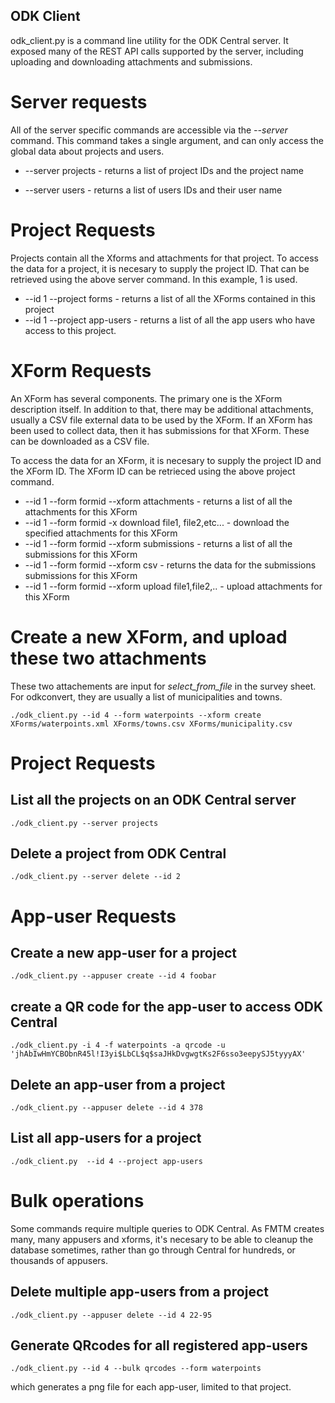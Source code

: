 ## ODK Client

odk_client.py is a command line utility for the ODK Central server. It
exposed many of the REST API calls supported by the server, including
uploading and downloading attachments and submissions.

# Server requests

All of the server specific commands are accessible via the
*--server* command. This command takes a single argument, and can only
access the global data about projects and users.

* --server projects - returns a list of project IDs and the project name

* --server users - returns a list of users IDs and their user name

# Project Requests

Projects contain all the Xforms and attachments for that project. To
access the data for a project, it is necesary to supply the project
ID. That can be retrieved using the above server command. In this
example, 1 is used.

* --id 1 --project forms - returns a list of all the XForms contained
                           in this project
* --id 1 --project app-users - returns a list of all the app users who
                           have access to this project.

# XForm Requests

An XForm has several components. The primary one is the XForm
description itself. In addition to that, there may be additional
attachments, usually a CSV file external data to be used by the
XForm. If an XForm has been used to collect data, then it has
submissions for that XForm. These can be downloaded as a CSV file.

To access the data for an XForm, it is necesary to supply the project
ID and the XForm ID. The XForm ID can be retrieced using the above
project command.

* --id 1 --form formid --xform attachments - returns a list of all the
                       attachments for this XForm
* --id 1 --form formid -x download file1, file2,etc... - download the
                       specified attachments for this XForm
* --id 1 --form formid --xform submissions - returns a list of all the
                       submissions for this XForm
* --id 1 --form formid --xform csv - returns the data for the submissions
                       submissions for this XForm
* --id 1 --form formid --xform upload file1,file2,.. - upload
                       attachments for this XForm

# Create a new XForm, and upload these two attachments

These two attachements are input for *select_from_file* in the survey
sheet. For odkconvert, they are usually a list of municipalities and
towns. 

	./odk_client.py --id 4 --form waterpoints --xform create XForms/waterpoints.xml XForms/towns.csv XForms/municipality.csv

# Project Requests

## List all the projects on an ODK Central server
	./odk_client.py --server projects

## Delete a project from ODK Central
	./odk_client.py --server delete --id 2

# App-user Requests

## Create a new app-user for a project
	./odk_client.py --appuser create --id 4 foobar

## create a QR code for the app-user to access ODK Central
	./odk_client.py -i 4 -f waterpoints -a qrcode -u 'jhAbIwHmYCBObnR45l!I3yi$LbCL$q$saJHkDvgwgtKs2F6sso3eepySJ5tyyyAX'

## Delete an app-user from a project
	./odk_client.py --appuser delete --id 4 378

## List all app-users for a project
	./odk_client.py  --id 4 --project app-users

# Bulk operations

Some commands require multiple queries to ODK Central. As FMTM creates
many, many appusers and xforms, it's necesary to be able to cleanup
the database sometimes, rather than go through Central for hundreds, or
thousands of appusers.

## Delete multiple app-users from a project
	./odk_client.py --appuser delete --id 4 22-95

## Generate QRcodes for all registered app-users
	./odk_client.py --id 4 --bulk qrcodes --form waterpoints
which generates a png file for each app-user, limited to that
project. 

